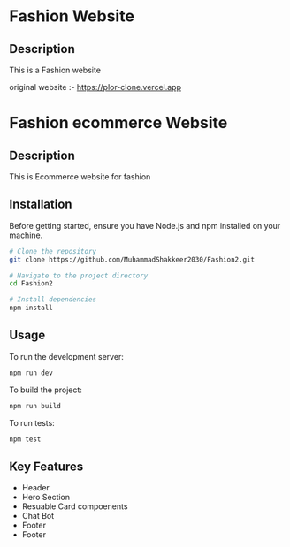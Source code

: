 
# Fashion Website

## Description

This is a Fashion website



original website :- https://plor-clone.vercel.app

# Fashion ecommerce Website

## Description

This is Ecommerce website for fashion


## Installation

Before getting started, ensure you have Node.js and npm installed on your machine.

```bash
# Clone the repository
git clone https://github.com/MuhammadShakkeer2030/Fashion2.git

# Navigate to the project directory
cd Fashion2

# Install dependencies
npm install
```

## Usage

To run the development server:

```bash
npm run dev
```

To build the project:

```bash
npm run build
```

To run tests:

```bash
npm test
```

## Key Features

  - Header
  - Hero Section
  - Resuable Card compoenents
  - Chat Bot
  - Footer
  - Footer
